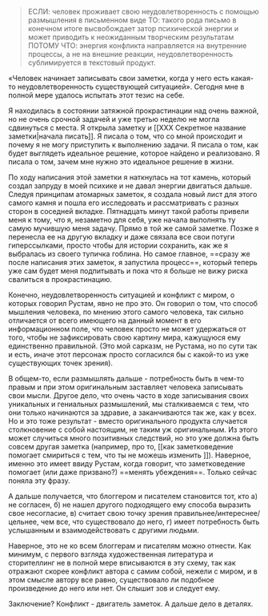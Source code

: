 
> ЕСЛИ: человек проживает свою неудовлетворенность с помощью размышления в письменном виде
> ТО: такого рода письмо в конечном итоге высвобождает затор психической энергии и может приводить к неожиданным творческим результатам
> ПОТОМУ ЧТО: энергия конфликта направляется на внутренние процессы, а не на внешние реакции, неудовлетворенность сублимируется в текстовый продукт.

«Человек начинает записывать свои заметки, когда у него есть какая-то неудовлетворенность существующей ситуацией». Сегодня мне в полной мере удалось испытать этот тезис на себе. 

Я находилась в состоянии затяжной прокрастинации над очень важной, но не очень срочной задачей и уже третью неделю не могла сдвинуться с места. Я открыла заметку и [[XXX Секретное название заметки|начала писать]]. Я писала о том, что со мной происходит и почему я не могу приступить к выполнению задачи. Я писала о том, как будет выглядеть идеальное решение, которое найдено и реализовано. Я писала о том, зачем мне нужно это идеальное решение в жизни. 

По ходу написания этой заметки я наткнулась на тот камень, который создал запруду в моей психике и не давал энергии двигаться дальше. Следуя принципам атомарных заметок, я создала новый лист для этого самого камня и пошла его исследовать и рассматривать с разных сторон в соседней вкладке. Пятнадцать минут такой работы привели меня к тому, что я, незаметно для себя, уже начала выполнять ту самую мучившую меня задачу. Прямо в той же самой заметке. Позже я перенесла ее на другую вкладку и даже связала все свои потуги гиперссылками, просто чтобы для истории сохранить, как же я выбралась из своего тупичка гоблина. Но самое главное, ==сразу же после написания этих заметок, я запустила процесс==, который теперь уже сам будет меня подпитывать и пока что я больше не вижу риска свалиться в прокрастинацию. 

Конечно, неудовлетворенность ситуацией и конфликт с миром, о которых говорил Рустам, явно не про это. Он говорил о том, что способ мышления человека, по мнению этого самого человека, так сильно отличается от всего имеющего на данный момент в его информационном поле, что человек просто не может удержаться от того, чтобы не зафиксировать свою картину мира, кажущуюся ему единственно правильной. (Это мой сарказм, не Рустама, но по сути так и есть, иначе этот персонаж просто согласился бы с какой-то из уже существующих точек зрения).

В общем-то, если размышлять дальше - потребность быть в чем-то правым и при этом оригинальным заставляет человека записывать свои мысли. Другое дело, что очень часто в ходе записывания своих уникальных и гениальных размышлений, мы сталкиваемся с тем, что они только начинаются за здравие, а заканчиваются так же, как у всех. Но и это тоже результат - вместо оригинального продукта случается столкновение с собой настоящим, не таким уж оригинальным. Из этого может случиться много позитивных следствий, но это уже должна быть совсем другая заметка (например, про то, [[как заметковедение помогает смириться с тем, что ты не можешь изменить ]]). Наверное, именно это имеет ввиду Рустам, когда говорит, что заметковедение помогает (или даже призвано?) ==менять убеждения==. Только сейчас поняла эту фразу.

А дальше получается, что блоггером и писателем становится тот, кто а) не согласен, б) не нашел другого подходящего ему способа выразить свое несогласие, в) считает свою точку зрения правильнее/интереснее/цельнее, чем все, что существовало до него, г) имеет потребность быть услышанным и взаимодействовать с другими людьми.

Наверное, это не ко всем блоггерам и писателям можно отнести. Как минимум, с первого взгляда художественная литература и сторителлинг не в полной мере вписываются в эту схему, так как отражают скорее конфликт автора с самим собой, нежели с миром, и в этом смысле автору все равно, существовало ли подобное произведение до него или нет. Он слышит зов и следует ему.

Заключение? Конфликт - двигатель заметок. А дальше дело в деталях.